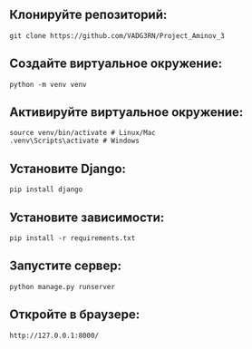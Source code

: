 
## Клонируйте репозиторий: 
    git clone https://github.com/VADG3RN/Project_Aminov_3 

## Создайте виртуальное окружение: 
    python -m venv venv 
## Активируйте виртуальное окружение: 
    source venv/bin/activate # Linux/Mac
    .venv\Scripts\activate # Windows

## Установите Django: 
    pip install django

## Установите зависимости: 
    pip install -r requirements.txt

## Запустите сервер: 
    python manage.py runserver

## Откройте в браузере: 
    http://127.0.0.1:8000/
